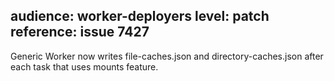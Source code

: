 audience: worker-deployers
level: patch
reference: issue 7427
---
Generic Worker now writes file-caches.json and directory-caches.json after each task that uses mounts feature.
